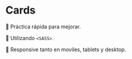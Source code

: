 # Cards

:pushpin: Práctica rápida para mejorar.

:pushpin: Utilizando `<SASS>`.

:pushpin: Responsive tanto en moviles, tablets y desktop.
